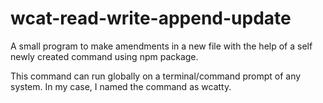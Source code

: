 # wcat-read-write-append-update
A small program to make amendments in a new file with the help of a self newly created command using npm package. 

This command can run globally on a terminal/command prompt of any system. In my case, I named the command as wcatty.



